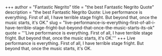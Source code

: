 +++
author = "Fantastic Negrito"
title = "the best Fantastic Negrito Quote"
description = "the best Fantastic Negrito Quote: Live performance is everything. First of all, I have terrible stage fright. But beyond that, once the music starts, it's OK."
slug = "live-performance-is-everything-first-of-all-i-have-terrible-stage-fright-but-beyond-that-once-the-music-starts-its-ok"
quote = '''Live performance is everything. First of all, I have terrible stage fright. But beyond that, once the music starts, it's OK.'''
+++
Live performance is everything. First of all, I have terrible stage fright. But beyond that, once the music starts, it's OK.
